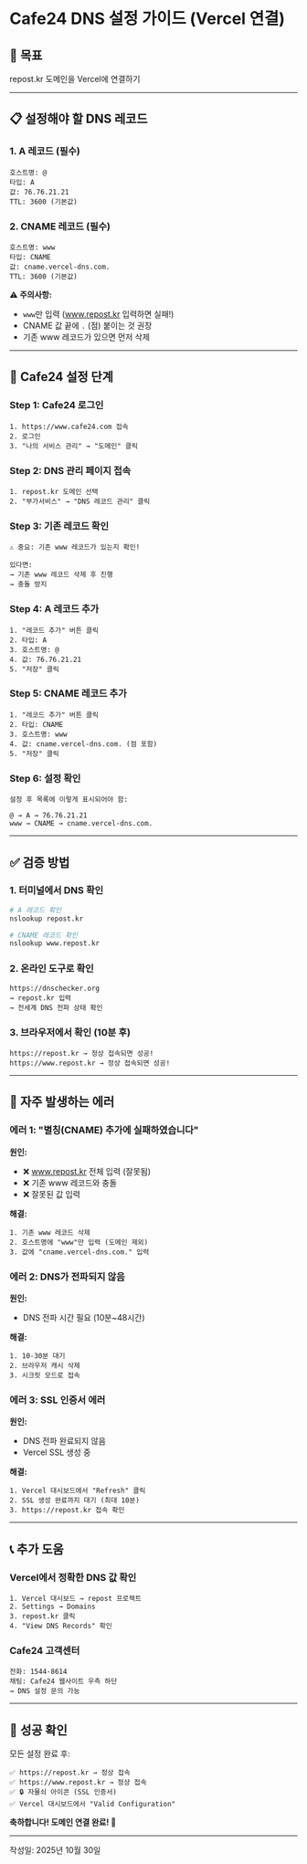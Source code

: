 # Cafe24 DNS 설정 가이드 (Vercel 연결)

## 🎯 목표
repost.kr 도메인을 Vercel에 연결하기

---

## 📋 설정해야 할 DNS 레코드

### 1. A 레코드 (필수)
```
호스트명: @
타입: A
값: 76.76.21.21
TTL: 3600 (기본값)
```

### 2. CNAME 레코드 (필수)
```
호스트명: www
타입: CNAME
값: cname.vercel-dns.com.
TTL: 3600 (기본값)
```

**⚠️ 주의사항:**
- `www`만 입력 (www.repost.kr 입력하면 실패!)
- CNAME 값 끝에 `.` (점) 붙이는 것 권장
- 기존 www 레코드가 있으면 먼저 삭제

---

## 🔧 Cafe24 설정 단계

### Step 1: Cafe24 로그인
```
1. https://www.cafe24.com 접속
2. 로그인
3. "나의 서비스 관리" → "도메인" 클릭
```

### Step 2: DNS 관리 페이지 접속
```
1. repost.kr 도메인 선택
2. "부가서비스" → "DNS 레코드 관리" 클릭
```

### Step 3: 기존 레코드 확인
```
⚠️ 중요: 기존 www 레코드가 있는지 확인!

있다면:
→ 기존 www 레코드 삭제 후 진행
→ 충돌 방지
```

### Step 4: A 레코드 추가
```
1. "레코드 추가" 버튼 클릭
2. 타입: A
3. 호스트명: @
4. 값: 76.76.21.21
5. "저장" 클릭
```

### Step 5: CNAME 레코드 추가
```
1. "레코드 추가" 버튼 클릭
2. 타입: CNAME
3. 호스트명: www
4. 값: cname.vercel-dns.com. (점 포함)
5. "저장" 클릭
```

### Step 6: 설정 확인
```
설정 후 목록에 이렇게 표시되어야 함:

@ → A → 76.76.21.21
www → CNAME → cname.vercel-dns.com.
```

---

## ✅ 검증 방법

### 1. 터미널에서 DNS 확인
```bash
# A 레코드 확인
nslookup repost.kr

# CNAME 레코드 확인
nslookup www.repost.kr
```

### 2. 온라인 도구로 확인
```
https://dnschecker.org
→ repost.kr 입력
→ 전세계 DNS 전파 상태 확인
```

### 3. 브라우저에서 확인 (10분 후)
```
https://repost.kr → 정상 접속되면 성공!
https://www.repost.kr → 정상 접속되면 성공!
```

---

## 🚨 자주 발생하는 에러

### 에러 1: "별칭(CNAME) 추가에 실패하였습니다"
**원인:**
- ❌ www.repost.kr 전체 입력 (잘못됨)
- ❌ 기존 www 레코드와 충돌
- ❌ 잘못된 값 입력

**해결:**
```
1. 기존 www 레코드 삭제
2. 호스트명에 "www"만 입력 (도메인 제외)
3. 값에 "cname.vercel-dns.com." 입력
```

### 에러 2: DNS가 전파되지 않음
**원인:**
- DNS 전파 시간 필요 (10분~48시간)

**해결:**
```
1. 10-30분 대기
2. 브라우저 캐시 삭제
3. 시크릿 모드로 접속
```

### 에러 3: SSL 인증서 에러
**원인:**
- DNS 전파 완료되지 않음
- Vercel SSL 생성 중

**해결:**
```
1. Vercel 대시보드에서 "Refresh" 클릭
2. SSL 생성 완료까지 대기 (최대 10분)
3. https://repost.kr 접속 확인
```

---

## 📞 추가 도움

### Vercel에서 정확한 DNS 값 확인
```
1. Vercel 대시보드 → repost 프로젝트
2. Settings → Domains
3. repost.kr 클릭
4. "View DNS Records" 확인
```

### Cafe24 고객센터
```
전화: 1544-8614
채팅: Cafe24 웹사이트 우측 하단
→ DNS 설정 문의 가능
```

---

## 🎉 성공 확인

모든 설정 완료 후:

```
✅ https://repost.kr → 정상 접속
✅ https://www.repost.kr → 정상 접속
✅ 🔒 자물쇠 아이콘 (SSL 인증서)
✅ Vercel 대시보드에서 "Valid Configuration"
```

**축하합니다! 도메인 연결 완료! 🎊**

---

작성일: 2025년 10월 30일

